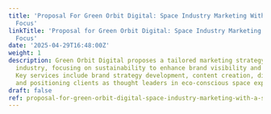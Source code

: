 ```yaml
---
title: 'Proposal For Green Orbit Digital: Space Industry Marketing With A Sustainable
  Focus'
linkTitle: 'Proposal for Green Orbit Digital: Space Industry Marketing with a Sustainable
  Focus'
date: '2025-04-29T16:48:00Z'
weight: 1
description: Green Orbit Digital proposes a tailored marketing strategy for the space
  industry, focusing on sustainability to enhance brand visibility and engagement.
  Key services include brand strategy development, content creation, digital campaigns,
  and positioning clients as thought leaders in eco-conscious space exploration.
draft: false
ref: proposal-for-green-orbit-digital-space-industry-marketing-with-a-sustainable-focus
---
```


